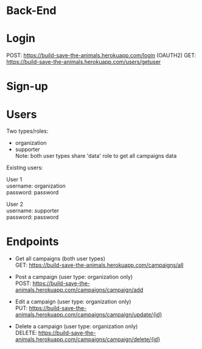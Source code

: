 # Back-End

# Login 

POST: https://build-save-the-animals.herokuapp.com/login (OAUTH2)
GET: https://build-save-the-animals.herokuapp.com/users/getuser 

# Sign-up


# Users
Two types/roles:<br>
- organization<br>
- supporter<br>
Note: both user types share 'data' role to get all campaigns data

Existing users:

User 1<br>
username: organization<br>
password: password

User 2<br>
username: supporter<br>
password: password

# Endpoints
* Get all campaigns (both user types)<br>
 GET: https://build-save-the-animals.herokuapp.com/campaigns/all

* Post a campaign (user type: organization only)<br>
 POST: https://build-save-the-animals.herokuapp.com/campaigns/campaign/add

* Edit a campaign (user type: organization only)<br>
 PUT: https://build-save-the-animals.herokuapp.com/campaigns/campaign/update/{id}

* Delete a campaign (user type: organization only)<br>
 DELETE: https://build-save-the-animals.herokuapp.com/campaigns/campaign/delete/{id}



